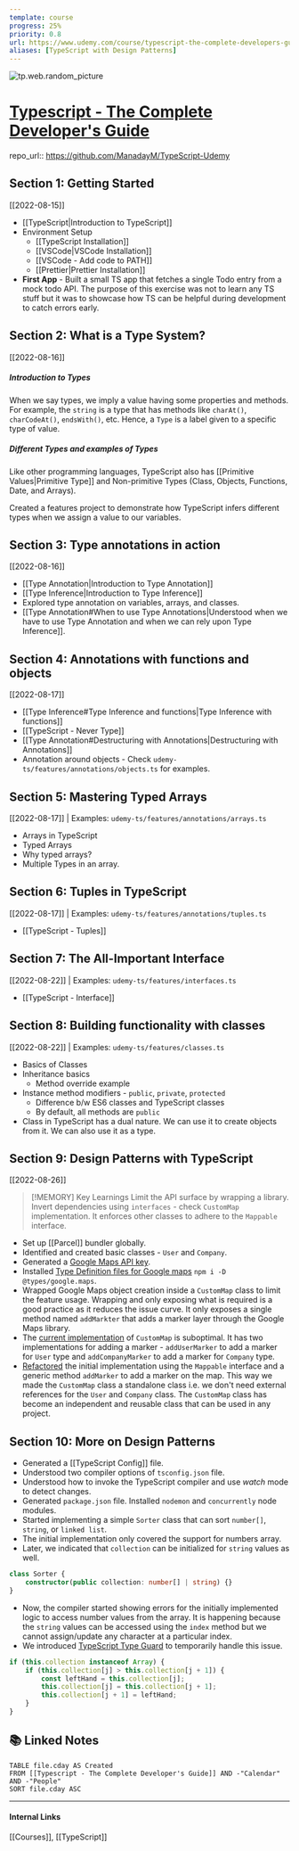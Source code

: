```yaml
---
template: course
progress: 25%
priority: 0.8
url: https://www.udemy.com/course/typescript-the-complete-developers-guide
aliases: [TypeScript with Design Patterns]
---
```

![tp.web.random_picture](https://images.unsplash.com/photo-1513634917318-5c1a1a678d51?crop=entropy&cs=tinysrgb&fit=crop&fm=jpg&h=300&ixid=MnwxfDB8MXxyYW5kb218MHx8dHJlZSxsYW5kc2NhcGUsd2F0ZXIsbW91bnRhaW58fHx8fHwxNjYwNTgyNDAw&ixlib=rb-1.2.1&q=80&utm_campaign=api-credit&utm_medium=referral&utm_source=unsplash_source&w=900)

# [Typescript - The Complete Developer's Guide](https://www.udemy.com/course/typescript-the-complete-developers-guide)

repo_url:: https://github.com/ManadayM/TypeScript-Udemy

## Section 1: Getting Started
[[2022-08-15]]
- [[TypeScript|Introduction to TypeScript]]
- Environment Setup
	- [[TypeScript Installation]]
	- [[VSCode|VSCode Installation]]
	- [[VSCode - Add code to PATH]]
	- [[Prettier|Prettier Installation]]
- **First App** - Built a small TS app that fetches a single Todo entry from a mock todo API. The purpose of this exercise was not to learn any TS stuff but it was to showcase how TS can be helpful during development to catch errors early.

## Section 2: What is a Type System?
[[2022-08-16]]

##### Introduction to Types
When we say types, we imply a value having some properties and methods. For example, the `string` is a type that has methods like `charAt()`, `charCodeAt()`, `endsWith()`, etc. Hence, a `Type` is a label given to a specific type of value.

##### Different Types and examples of Types
Like other programming languages, TypeScript also has [[Primitive Values|Primitive Type]] and Non-primitive Types (Class, Objects, Functions, Date, and Arrays).

Created a features project to demonstrate how TypeScript infers different types when we assign a value to our variables.

## Section 3: Type annotations in action
[[2022-08-16]]
- [[Type Annotation|Introduction to Type Annotation]]
- [[Type Inference|Introduction to Type Inference]]
- Explored type annotation on variables, arrays, and classes.
- [[Type Annotation#When to use Type Annotations|Understood when we have to use Type Annotation and when we can rely upon Type Inference]].

## Section 4: Annotations with functions and objects
[[2022-08-17]]
- [[Type Inference#Type Inference and functions|Type Inference with functions]]
- [[TypeScript - Never Type]]
- [[Type Annotation#Destructuring with Annotations|Destructuring with Annotations]]
- Annotation around objects - Check `udemy-ts/features/annotations/objects.ts` for examples.

## Section 5: Mastering Typed Arrays
[[2022-08-17]] | Examples: `udemy-ts/features/annotations/arrays.ts`
- Arrays in TypeScript
- Typed Arrays
- Why typed arrays?
- Multiple Types in an array.

## Section 6: Tuples in TypeScript
[[2022-08-17]] | Examples: `udemy-ts/features/annotations/tuples.ts`
- [[TypeScript - Tuples]]

## Section 7: The All-Important Interface
[[2022-08-22]] | Examples: `udemy-ts/features/interfaces.ts`
- [[TypeScript - Interface]]

## Section 8: Building functionality with classes
[[2022-08-22]] | Examples: `udemy-ts/features/classes.ts`
- Basics of Classes
- Inheritance basics
	- Method override example
- Instance method modifiers - `public`, `private`, `protected`
	- Difference b/w ES6 classes and TypeScript classes
	- By default, all methods are `public`
- Class in TypeScript has a dual nature. We can use it to create objects from it. We can also use it as a type.

## Section 9: Design Patterns with TypeScript
[[2022-08-26]]
> [!MEMORY] Key Learnings
> Limit the API surface by wrapping a library. Invert dependencies using `interfaces` - check `CustomMap` implementation. It enforces other classes to adhere to the `Mappable` interface.
- Set up [[Parcel]] bundler globally.
- Identified and created basic classes - `User` and `Company`.
- Generated a [Google Maps API key](https://console.cloud.google.com/apis/credentials?project=total-byte-277218).
- Installed [Type Definition files for Google maps](https://developers.google.com/maps/documentation/javascript/using-typescript) `npm i -D @types/google.maps`.
- Wrapped Google Maps object creation inside a `CustomMap` class to limit the feature usage. Wrapping and only exposing what is required is a good practice as it reduces the issue curve. It only exposes a single method named `addMarkter` that adds a marker layer through the Google Maps library.
- The [current implementation](https://github.com/ManadayM/TypeScript-Udemy/blob/883a5bcb53ea4c1fab2db1c246b6cc940e32a0e3/maps/src/CustomMap.ts) of `CustomMap` is suboptimal. It has two implementations for adding a marker - `addUserMarker` to add a marker for `User` type and `addCompanyMarker` to add a marker for `Company` type.
- [Refactored](https://github.com/ManadayM/TypeScript-Udemy/commit/9fb26030a852a2c6b9ccbaef3bd67998f417e37c) the initial implementation using the `Mappable` interface and a generic method `addMarker` to add a marker on the map. This way we made the `CustomMap` class a standalone class i.e. we don't need external references for the `User` and `Company` class. The `CustomMap` class has become an independent and reusable class that can be used in any project.

## Section 10: More on Design Patterns
- Generated a [[TypeScript Config]] file. 
- Understood two compiler options of `tsconfig.json` file.
- Understood how to invoke the TypeScript compiler and use *watch* mode to detect changes.
- Generated `package.json` file. Installed `nodemon` and `concurrently` node modules.
- Started implementing a simple `Sorter` class that can sort `number[]`, `string`, or `linked list`.
- The initial implementation only covered the support for numbers array.
- Later, we indicated that `collection` can be initialized for `string` values as well. 
```TypeScript
class Sorter {
	constructor(public collection: number[] | string) {}
}
```
- Now, the compiler started showing errors for the initially implemented logic to access number values from the array. It is happening because the `string` values can be accessed using the `index` method but we cannot assign/update any character at a particular index.
- We introduced [TypeScript Type Guard](https://blog.logrocket.com/how-to-use-type-guards-typescript/) to temporarily handle this issue.
```TypeScript
if (this.collection instanceof Array) {
	if (this.collection[j] > this.collection[j + 1]) {
		const leftHand = this.collection[j];
		this.collection[j] = this.collection[j + 1];
		this.collection[j + 1] = leftHand;
	}
}
```


## 📚 Linked Notes
```dataview
TABLE file.cday AS Created 
FROM [[Typescript - The Complete Developer's Guide]] AND -"Calendar" AND -"People"
SORT file.cday ASC
```

---
#### Internal Links
[[Courses]], [[TypeScript]]